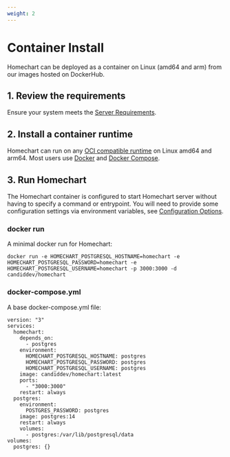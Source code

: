 ```yaml
---
weight: 2
---
```


# Container Install

Homechart can be deployed as a container on Linux (amd64 and arm) from our images hosted on DockerHub.

## 1. Review the requirements

Ensure your system meets the [Server Requirements](/getting-started/on-your-network/installation/requirements/).

## 2. Install a container runtime

Homechart can run on any [OCI compatible runtime](https://opencontainers.org/) on Linux amd64 and arm64.  Most users use [Docker](https://docs.docker.com/get-docker/) and [Docker Compose](https://docs.docker.com/compose/install/).

## 3. Run Homechart

The Homechart container is configured to start Homechart server without having to specify a command or entrypoint.  You will need to provide some configuration settings via environment variables, see [Configuration Options](/getting-started/on-your-network/installation/configuration-options/).


### docker run

A minimal docker run for Homechart:

```
docker run -e HOMECHART_POSTGRESQL_HOSTNAME=homechart -e HOMECHART_POSTGRESQL_PASSWORD=homechart -e HOMECHART_POSTGRESQL_USERNAME=homechart -p 3000:3000 -d candiddev/homechart
```

### docker-compose.yml

A base docker-compose.yml file:
```
version: "3"
services:
  homechart:
    depends_on:
      - postgres
    environment:
      HOMECHART_POSTGRESQL_HOSTNAME: postgres
      HOMECHART_POSTGRESQL_PASSWORD: postgres
      HOMECHART_POSTGRESQL_USERNAME: postgres
    image: candiddev/homechart:latest
    ports:
      - "3000:3000"
    restart: always
  postgres:
    environment:
      POSTGRES_PASSWORD: postgres
    image: postgres:14
    restart: always
    volumes:
      - postgres:/var/lib/postgresql/data
volumes:
  postgres: {}
```
